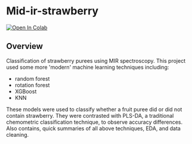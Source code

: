 # Mid-ir-strawberry
[![Open In Colab](https://colab.research.google.com/assets/colab-badge.svg)]([https://colab.research.google.com/github/DAI-Lab/Cardea/](https://colab.research.google.com/drive/1BN_0JE-hlOasI0zIAauNWbwiCmG_H_e5#scrollTo=2VDBp3-RTuXL))

## Overview
Classification of strawberry purees using MIR spectroscopy. This project used some more 'modern' machine learning techniques including: 
<ul>
  <li>random forest</li> 
  <li>rotation forest</li> 
  <li>XGBoost</li> 
  <li>KNN</li> 
</ul>

These models were used to classify whether a fruit puree did or did not contain strawberry. They were contrasted with PLS-DA, a traditional chemometric classification technique, to observe accuracy differences. Also contains, quick summaries of all above techniques, EDA, and data cleaning.
